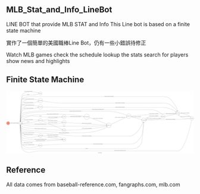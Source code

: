 ## MLB_Stat_and_Info_LineBot

LINE BOT that provide MLB STAT and Info
This Line bot is based on a finite state machine

實作了一個簡單的美國職棒Line Bot，仍有一些小錯誤待修正

Watch MLB games
check the schedule
lookup the stats
search for players
show news and highlights

## Finite State Machine
![fsm](./img/fsm.png)


## Reference
All data comes from baseball-reference.com, fangraphs.com, mlb.com

